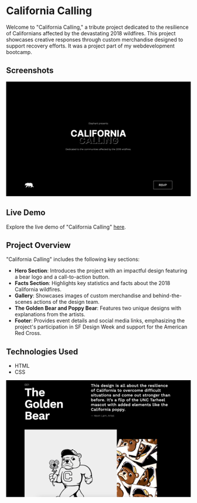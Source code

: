 # California Calling

Welcome to "California Calling," a tribute project dedicated to the resilience of Californians affected by the devastating 2018 wildfires. This project showcases creative responses through custom merchandise designed to support recovery efforts. It was a project part of my webdevelopment bootcamp.

## Screenshots

![Screenshot 1](/assets/California_Calling_Screenshot_1.png)

## Live Demo

Explore the live demo of "California Calling" [here](https://shakedown3000.github.io/california_calling/).

## Project Overview

"California Calling" includes the following key sections:

- **Hero Section**: Introduces the project with an impactful design featuring a bear logo and a call-to-action button.
- **Facts Section**: Highlights key statistics and facts about the 2018 California wildfires.
- **Gallery**: Showcases images of custom merchandise and behind-the-scenes actions of the design team.
- **The Golden Bear and Poppy Bear**: Features two unique designs with explanations from the artists.
- **Footer**: Provides event details and social media links, emphasizing the project's participation in SF Design Week and support for the American Red Cross.

## Technologies Used

- HTML
- CSS

![Screenshot 2](/assets/California_Calling_Screenshot_2.png)
